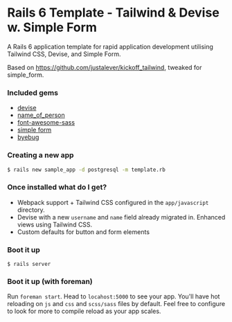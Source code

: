 # Rails 6 Template - Tailwind & Devise w. Simple Form

A Rails 6 application template for rapid application development utilising Tailwind CSS, Devise, and Simple Form.

Based on https://github.com/justalever/kickoff_tailwind, tweaked for simple_form.

### Included gems

- [devise](https://github.com/plataformatec/devise)
- [name_of_person](https://github.com/basecamp/name_of_person)
- [font-awesome-sass](https://github.com/FortAwesome/font-awesome-sass)
- [simple form](https://github.com/heartcombo/simple_form)
- [byebug](https://github.com/deivid-rodriguez/pry-byebug)


### Creating a new app

```bash
$ rails new sample_app -d postgresql -m template.rb
```

### Once installed what do I get?

- Webpack support + Tailwind CSS configured in the `app/javascript` directory.
- Devise with a new `username` and `name` field already migrated in. Enhanced views using Tailwind CSS.
- Custom defaults for button and form elements

### Boot it up

`$ rails server`

### Boot it up (with foreman)
Run `foreman start`. Head to `locahost:5000` to see your app. You'll have hot reloading on `js` and `css` and `scss/sass` files by default. Feel free to configure to look for more to compile reload as your app scales.
